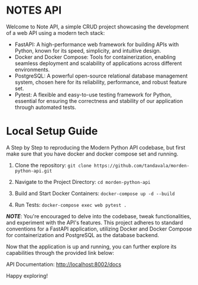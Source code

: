 # NOTES API

Welcome to Note API, a simple CRUD project showcasing the development of a web API using a modern tech stack:

- FastAPI: A high-performance web framework for building APIs with Python, known for its speed, simplicity, and intuitive design.
- Docker and Docker Compose: Tools for containerization, enabling seamless deployment and scalability of applications across different environments.
- PostgreSQL: A powerful open-source relational database management system, chosen here for its reliability, performance, and robust feature set.
- Pytest: A flexible and easy-to-use testing framework for Python, essential for ensuring the correctness and stability of our application through automated tests.


# Local Setup Guide

A Step by Step to reproducing the Modern Python API codebase, but first make sure that you have docker and docker compose set and running.

1. Clone the repository:
```git clone https://github.com/tandavala/morden-python-api.git```

2. Navigate to the Project Directory:
```cd morden-python-api```

3. Build and Start Docker Containers:
```docker-compose up -d --build```

4. Run Tests:
```docker-compose exec web pytest .```

***NOTE***: You're encouraged to delve into the codebase, tweak functionalities, and experiment with the API's features. This project adheres to standard conventions for a FastAPI application, utilizing Docker and Docker Compose for containerization and PostgreSQL as the database backend.

Now that the application is up and running, you can further explore its capabilities through the provided link below:

API Documentation: [http://localhost:8002/docs](http://localhost:8002/docs)

Happy exploring!


